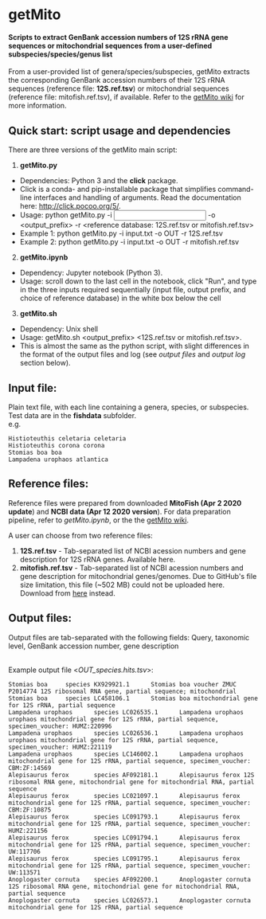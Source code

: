 # getMito
#### Scripts to extract GenBank accession numbers of 12S rRNA gene sequences or mitochondrial sequences from a user-defined subspecies/species/genus list

From a user-provided list of genera/species/subspecies, getMito extracts the corresponding GenBank accession numbers of their 12S rRNA sequences (reference file: <b>12S.ref.tsv</b>) or mitochondrial sequences (reference file: </b>mitofish.ref.tsv</b>), if available.  Refer to the [getMito wiki](https://github.com/shenjean/getMito/wiki) for more information.

## Quick start: script usage and dependencies
There are three versions of the getMito main script:
<br>
1. <b>getMito.py</b>
 - Dependencies: Python 3 and the <b>click</b> package. 
 - Click is a conda- and pip-installable package that simplifies command-line interfaces and handling of arguments. Read the documentation here: http://click.pocoo.org/5/.
 - Usage: python getMito.py -i <input file> -o <output_prefix> -r <reference database: 12S.ref.tsv or mitofish.ref.tsv>
 - Example 1: python getMito.py -i input.txt -o OUT -r 12S.ref.tsv
 - Example 2: python getMito.py -i input.txt -o OUT -r mitofish.ref.tsv

2. <b>getMito.ipynb</b> 
 - Dependency: Jupyter notebook (Python 3). 
 - Usage: scroll down to the last cell in the notebook, click "Run", and type in the three inputs required sequentially (input file, output prefix, and choice of reference database) in the white box below the cell

3. <b>getMito.sh</b>  
 - Dependency: Unix shell
 - Usage: getMito.sh <inputfile> <output_prefix> <12S.ref.tsv or mitofish.ref.tsv>. 
 - This is almost the same as the python script, with slight differences in the format of the output files and log (see <i>output files</i> and <i>output log</i> section below). 

## Input file:
Plain text file, with each line containing a genera, species, or subspecies. Test data are in the <b>fishdata</b> subfolder. <br>
e.g.
```
Histioteuthis celetaria celetaria
Histioteuthis corona corona
Stomias boa boa
Lampadena urophaos atlantica
```
## Reference files:
Reference files were prepared from downloaded <b>MitoFish (Apr 2 2020 update</b>) and <b>NCBI data (Apr 12 2020 version</b>). For data preparation pipeline, refer to <i>getMito.ipynb</i>, or the the [getMito wiki](https://github.com/shenjean/getMito/wiki). 

A user can choose from two reference files:
1. <b>12S.ref.tsv</b> - Tab-separated list of NCBI acession numbers and gene description for 12S rRNA genes. Available here.
2. <b>mitofish.ref.tsv</b> - Tab-separated list of NCBI acession numbers and gene description for mitochondrial genes/genomes. Due to GitHub's file size limitation, this file (~502 MB) could not be uploaded here. Download from [here](https://drive.google.com/file/d/176hJjezjGTdGL3wYu4yM7nPmUV57Oiav/view?usp=sharing) instead.

## Output files:
Output files are tab-separated with the following fields: Query, taxonomic level, GenBank accession number, gene description

<br>Example output file <<i>OUT_species.hits.tsv</i>>:
```
Stomias boa     species KX929921.1      Stomias boa voucher ZMUC P2014774 12S ribosomal RNA gene, partial sequence; mitochondrial
Stomias boa     species LC458106.1      Stomias boa mitochondrial gene for 12S rRNA, partial sequence
Lampadena urophaos      species LC026535.1      Lampadena urophaos urophaos mitochondrial gene for 12S rRNA, partial sequence, specimen_voucher: HUMZ:220996
Lampadena urophaos      species LC026536.1      Lampadena urophaos urophaos mitochondrial gene for 12S rRNA, partial sequence, specimen_voucher: HUMZ:221119
Lampadena urophaos      species LC146002.1      Lampadena urophaos mitochondrial gene for 12S rRNA, partial sequence, specimen_voucher: CBM:ZF:14569
Alepisaurus ferox       species AF092181.1      Alepisaurus ferox 12S ribosomal RNA gene, mitochondrial gene for mitochondrial RNA, partial sequence
Alepisaurus ferox       species LC021097.1      Alepisaurus ferox mitochondrial gene for 12S rRNA, partial sequence, specimen_voucher: CBM:ZF:10875
Alepisaurus ferox       species LC091793.1      Alepisaurus ferox mitochondrial gene for 12S rRNA, partial sequence, specimen_voucher: HUMZ:221156
Alepisaurus ferox       species LC091794.1      Alepisaurus ferox mitochondrial gene for 12S rRNA, partial sequence, specimen_voucher: UW:117706
Alepisaurus ferox       species LC091795.1      Alepisaurus ferox mitochondrial gene for 12S rRNA, partial sequence, specimen_voucher: UW:113571
Anoplogaster cornuta    species AF092200.1      Anoplogaster cornuta 12S ribosomal RNA gene, mitochondrial gene for mitochondrial RNA, partial sequence
Anoplogaster cornuta    species LC026573.1      Anoplogaster cornuta mitochondrial gene for 12S rRNA, partial sequence
```

